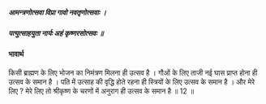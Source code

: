 ##### आमन्त्रणोत्सवा विप्रा गावो नवतृणोत्सवाः ।
##### पत्युत्साहयुता नार्यः अहं कृष्णरसोत्सवः ॥

#### भावार्थ

किसी ब्राह्मण के लिए भोजन का निमंत्रण मिलना ही उत्सव है । गौओं के लिए ताजी नई घास प्राप्त होना ही उत्सव के समान है । पति में उत्साह की वृद्धि होते रहना ही स्त्रियों के लिए उत्सव के समान है । और मेरे लिए ? मेरे लिए तो श्रीकृष्ण के चरणों में अनुराग ही उत्सव के समान है ॥ 12 ॥